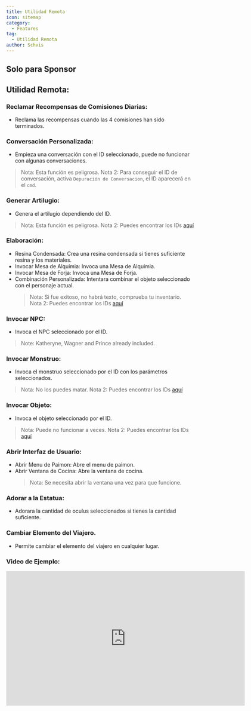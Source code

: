 ```yaml
---
title: Utilidad Remota
icon: sitemap
category:
  - Features
tag:
  - Utilidad Remota
author: Schvis
---
```


## Solo para Sponsor
## Utilidad Remota:
### Reclamar Recompensas de Comisiones Diarias:
- Reclama las recompensas cuando las 4 comisiones han sido terminados.
### Conversación Personalizada:
- Empieza una conversación con el ID seleccionado, puede no funcionar con algunas conversaciones.
> Nota: Esta función es peligrosa.
> Nota 2: Para conseguir el ID de conversación, activa `Depuración de Conversacion`, el ID aparecerá en el `cmd`.
### Generar Artilugio:
- Genera el artilugio dependiendo del ID.
> Nota: Esta función es peligrosa.
> Nota 2: Puedes encontrar los IDs [aquí](https://github.com/jie65535/GrasscutterCommandGenerator/blob/main/Source/GrasscutterTools/Resources/en-us/Gadget.txt)
### Elaboración:
- Resina Condensada: Crea una resina condensada si tienes suficiente resina y los materiales.
- Invocar Mesa de Alquimia: Invoca una Mesa de Alquimia.
- Invocar Mesa de Forja: Invoca una Mesa de Forja.
- Combinación Personalizada: Intentara combinar el objeto seleccionado con el personaje actual.
    > Nota: Si fue exitoso, no habrá texto, comprueba tu inventario.
    > Nota 2: Puedes encontrar los IDs [aquí](https://github.com/jie65535/GrasscutterCommandGenerator/blob/main/Source/GrasscutterTools/Resources/en-us/Item.txt)
### Invocar NPC:
- Invoca el NPC seleccionado por el ID.
> Note: Katheryne, Wagner and Prince already included.
### Invocar Monstruo:
- Invoca el monstruo seleccionado por el ID con los parámetros seleccionados.
> Nota: No los puedes matar.
> Nota 2: Puedes encontrar los IDs [aquí](https://github.com/jie65535/GrasscutterCommandGenerator/blob/main/Source/GrasscutterTools/Resources/en-us/Monster.txt)
### Invocar Objeto:
- Invoca el objeto seleccionado por el ID.
> Nota: Puede no funcionar a veces.
> Nota 2: Puedes encontrar los IDs [aquí](https://github.com/jie65535/GrasscutterCommandGenerator/blob/main/Source/GrasscutterTools/Resources/en-us/Item.txt)
### Abrir Interfaz de Usuario:
- Abrir Menu de Paimon: Abre el menu de paimon.
- Abrir Ventana de Cocina: Abre la ventana de cocina.
    > Nota: Se necesita abrir la ventana una vez para que funcione.
### Adorar a la Estatua:
- Adorara la cantidad de oculus seleccionados si tienes la cantidad suficiente.
### Cambiar Elemento del Viajero.
- Permite cambiar el elemento del viajero en cualquier lugar.

### Video de Ejemplo:

<iframe width="640" height="360" src="https://www.youtube.com/embed/XGztUEy82sE?list=PL5eI1Tb64p56g27qfYk7VuFTz4FK6YrKa" title="Korepi - Remote Utilities (Sponsor)" frameborder="0" allow="accelerometer; autoplay; clipboard-write; encrypted-media; gyroscope; picture-in-picture; web-share" allowfullscreen></iframe>